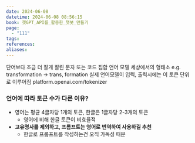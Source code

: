 ```yaml
---
date: 2024-06-08
datetime: 2024-06-08 08:56:15
book: 챗GPT_API를_활용한_챗봇_만들기
page:
  - "111"
tags: 
references: 
aliases:
---
```

단어보다 조금 더 잘게 잘린 문자 또는 코드 집합
언어 모델 세상에서의 형태소
e.g. transformation -> trans, formation
실제 언어모델이 입력, 출력시에는 이 토큰 단위로 이루어짐
platform.openai.com/tokenizer 


### 언어에 따라 토큰 수가 다른 이유?
- 영어는 평균 4글자당 1개의 토큰, 한글은 1글자당 2-3개의 토큰
	- 영어에 비해 한글 토큰이 비효율적
- **고유명사를 제외하고, 프롬프트는 영어로 번역하여 사용하길 추천**
	- 한글로 프롬프트를 작성하는건 오직 가독성 때문
